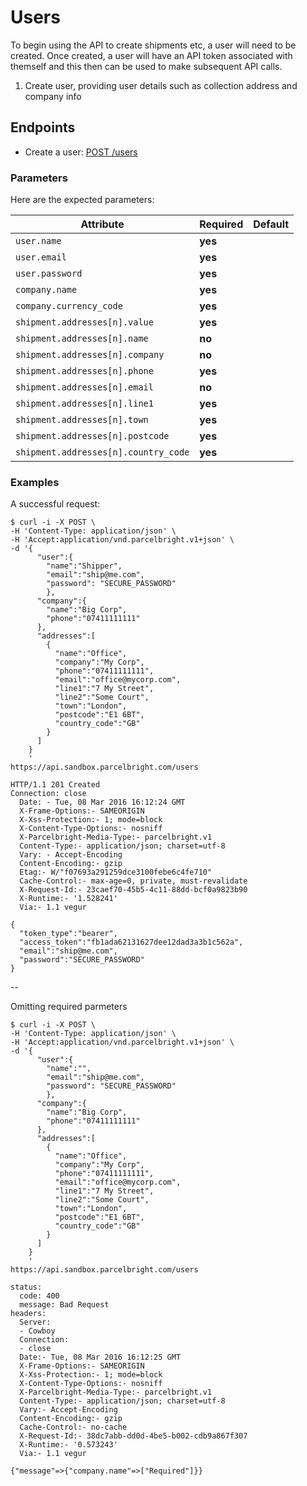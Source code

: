 # Users

To begin using the API to create shipments etc, a user will need to be created. Once created, a user will have an API token 
associated with themself and this then can be used to make subsequent API calls. 

1. Create user, providing user details such as collection address and company info

## Endpoints

- Create a user: [POST /users](#post-users)

### Parameters

Here are the expected parameters:

Attribute | Required | Default
-----|------|--------------
`user.name`| **yes** |
`user.email`| **yes** |
`user.password`| **yes** |
`company.name`| **yes** |
`company.currency_code` | **yes** |
`shipment.addresses[n].value`| **yes** |
`shipment.addresses[n].name`| **no** |
`shipment.addresses[n].company`| **no** |
`shipment.addresses[n].phone`| **yes** |
`shipment.addresses[n].email`| **no** |
`shipment.addresses[n].line1`| **yes** |
`shipment.addresses[n].town`| **yes** |
`shipment.addresses[n].postcode`| **yes** |
`shipment.addresses[n].country_code`| **yes** |

### Examples

A successful request:

    $ curl -i -X POST \
    -H 'Content-Type: application/json' \
    -H 'Accept:application/vnd.parcelbright.v1+json' \
    -d '{
          "user":{
            "name":"Shipper", 
            "email":"ship@me.com", 
            "password": "SECURE_PASSWORD"
            }, 
          "company":{
            "name":"Big Corp", 
            "phone":"07411111111"
          }, 
          "addresses":[
            {
              "name":"Office", 
              "company":"My Corp", 
              "phone":"07411111111", 
              "email":"office@mycorp.com", 
              "line1":"7 My Street", 
              "line2":"Some Court", 
              "town":"London", 
              "postcode":"E1 6BT", 
              "country_code":"GB"
            }
          ]
        }
        '
    https://api.sandbox.parcelbright.com/users

    HTTP/1.1 201 Created
    Connection: close
      Date: - Tue, 08 Mar 2016 16:12:24 GMT
      X-Frame-Options:- SAMEORIGIN
      X-Xss-Protection:- 1; mode=block
      X-Content-Type-Options:- nosniff
      X-Parcelbright-Media-Type:- parcelbright.v1
      Content-Type:- application/json; charset=utf-8
      Vary: - Accept-Encoding
      Content-Encoding:- gzip
      Etag:- W/"f07693a291259dce3100febe6c4fe710"
      Cache-Control:- max-age=0, private, must-revalidate
      X-Request-Id:- 23caef70-45b5-4c11-88dd-bcf0a9823b90
      X-Runtime:- '1.528241'
      Via:- 1.1 vegur

    {
      "token_type":"bearer", 
      "access_token":"fb1ada62131627dee12dad3a3b1c562a", 
      "email":"ship@me.com", 
      "password":"SECURE_PASSWORD"
    }

--

Omitting required parmeters

    $ curl -i -X POST \
    -H 'Content-Type: application/json' \
    -H 'Accept:application/vnd.parcelbright.v1+json' \
    -d '{
          "user":{
            "name":"", 
            "email":"ship@me.com", 
            "password": "SECURE_PASSWORD"
            }, 
          "company":{
            "name":"Big Corp", 
            "phone":"07411111111"
          }, 
          "addresses":[
            {
              "name":"Office", 
              "company":"My Corp", 
              "phone":"07411111111", 
              "email":"office@mycorp.com", 
              "line1":"7 My Street", 
              "line2":"Some Court", 
              "town":"London", 
              "postcode":"E1 6BT", 
              "country_code":"GB"
            }
          ]
        }
        '
    https://api.sandbox.parcelbright.com/users

    status:
      code: 400
      message: Bad Request
    headers:
      Server:
      - Cowboy
      Connection:
      - close
      Date:- Tue, 08 Mar 2016 16:12:25 GMT
      X-Frame-Options:- SAMEORIGIN
      X-Xss-Protection:- 1; mode=block
      X-Content-Type-Options:- nosniff
      X-Parcelbright-Media-Type:- parcelbright.v1
      Content-Type:- application/json; charset=utf-8
      Vary:- Accept-Encoding
      Content-Encoding:- gzip
      Cache-Control:- no-cache
      X-Request-Id:- 38dc7abb-dd0d-4be5-b002-cdb9a867f307
      X-Runtime:- '0.573243'
      Via:- 1.1 vegur

    {"message"=>{"company.name"=>["Required"]}}
